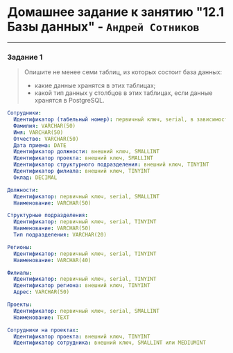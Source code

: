 # Домашнее задание к занятию "12.1 Базы данных" - `Андрей Сотников`

---

### Задание 1

> Опишите не менее семи таблиц, из которых состоит база данных:
>
> - какие данные хранятся в этих таблицах;
> - какой тип данных у столбцов в этих таблицах, если данные хранятся в PostgreSQL.

``` yml
Сотрудники:
  Идентификатор (табельный номер): первичный ключ, serial, в зависимости от компании SMALLINT или MEDIUMINT
  Фамилия: VARCHAR(50)
  Имя: VARCHAR(50)
  Отчество: VARCHAR(50)
  Дата приема: DATE
  Идентификатор должности: внешний ключ, SMALLINT
  Идентификатор проекта: внешний ключ, SMALLINT
  Идентификатор структурного подразделения: внешний ключ, TINYINT
  Идентификатор филиала: внешний ключ, TINYINT
  Оклад: DECIMAL

Должности:
  Идентификатор: первичный ключ, serial, SMALLINT
  Наименование: VARCHAR(50)

Структурные подразделения:
  Идентификатор: первичный ключ, serial, TINYINT
  Наименование: VARCHAR(50)
  Тип подразделения: VARCHAR(20)

Регионы:
  Идентификатор: первичный ключ, serial, TINYINT
  Наименование: VARCHAR(40)

Филиалы:
  Идентификатор: первичный ключ, serial, TINYINT
  Идентификатор региона: внешний ключ, TINYINT
  Адрес: VARCHAR(50)

Проекты:
  Идентификатор: первичный ключ, serial, SMALLINT
  Наименование: TEXT

Сотрудники на проектах:
  Идентификатор проекта: внешний ключ, TINYINT
  Идентификатор сотрудника: внешний ключ, SMALLINT или MEDIUMINT


```
